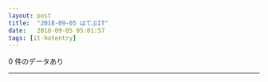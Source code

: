 ```yaml
---
layout: post
title:  "2018-09-05 はてぶIT"
date:   2018-09-05 05:01:57
tags: [it-hotentry]
---
```

0 件のデータあり

<hr>

